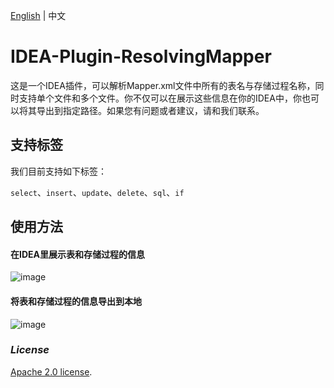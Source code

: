 [English][1] | 中文

[1]: https://github.com/ineedahouse/IDEA-Plugin-ResolvingMapper/blob/master/README-zh.md

# IDEA-Plugin-ResolvingMapper

这是一个IDEA插件，可以解析Mapper.xml文件中所有的表名与存储过程名称，同时支持单个文件和多个文件。你不仅可以在展示这些信息在你的IDEA中，你也可以将其导出到指定路径。如果您有问题或者建议，请和我们联系。

## 支持标签

我们目前支持如下标签：

`select`、`insert`、`update`、`delete`、`sql`、`if`

## 使用方法

#### 在IDEA里展示表和存储过程的信息

![image]( https://github.com/ineedahouse/markdownPhoto/blob/main/IDEA-Plugin-ResolvingMapper/showTableAndProc.gif)

#### 将表和存储过程的信息导出到本地

![image]( https://github.com/ineedahouse/markdownPhoto/blob/main/IDEA-Plugin-ResolvingMapper/exportTableAndProc.gif)

### *License*

 [Apache 2.0 license](LICENSE).